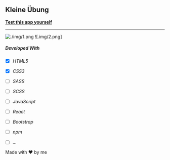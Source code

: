 ## Kleine Übung

**[Test this app yourself](github.io)**

---

![./img/1.png](./image/project.png)
![.img/2.png]



##### Developed With

- [x] _HTML5_
- [x] _CSS3_
- [ ] _SASS_
- [ ] _SCSS_
- [ ] _JavaScript_
- [ ] _React_
- [ ] _Bootstrap_
- [ ] _npm_
- [ ] _..._



Made with ❤️ by me
